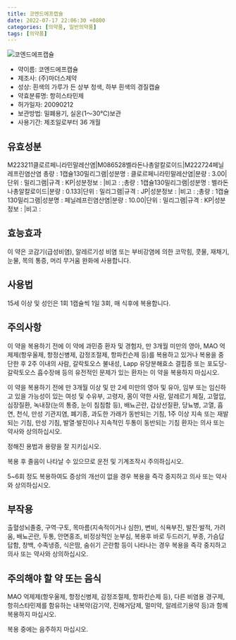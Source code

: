 ```yaml
---
title: 코엔드에프캡슐
date: 2022-07-17 22:06:30 +0800
categories: [의약품, 일반의약품]
tags: [의약품]
---
```

![코엔드에프캡슐](https://nedrug.mfds.go.kr/pbp/cmn/itemImageDownload/150186122556700036)

- 약이름: 코엔드에프캡슐
- 제조사: (주)마더스제약
- 성상: 흰색의 가루가 든 상부 청색, 하부 흰색의 경질캡슐
- 약효분류명: 항히스타민제
- 허가일자: 20090212
- 보관방법: 밀폐용기, 실온(1～30℃)보관
- 사용기간: 제조일로부터 36 개월
## 유효성분
M223211클로르페니라민말레산염|M086528벨라돈나총알칼로이드|M222724페닐레프린염산염
총량 : 1캡슐130밀리그램|성분명 : 클로르페니라민말레산염|분량 : 3.00|단위 : 밀리그램|규격 : KP|성분정보 : |비고 : ;총량 : 1캡슐130밀리그램|성분명 : 벨라돈나총알칼로이드|분량 : 0.133|단위 : 밀리그램|규격 : JP|성분정보 : |비고 : ;총량 : 1캡슐130밀리그램|성분명 : 페닐레프린염산염|분량 : 10.00|단위 : 밀리그램|규격 : KP|성분정보 : |비고 :
## 효능효과
이 약은 코감기(급성비염), 알레르기성 비염 또는 부비강염에 의한 코막힘, 콧물, 재채기, 눈물, 목의 통증, 머리 무거움 완화에 사용합니다.

## 사용법
15세 이상 및 성인은 1회 1캡슐씩 1일 3회, 매 식후에 복용합니다.

## 주의사항
이 약을 복용하기 전에 이 약에 과민증 환자 및 경험자, 만 3개월 미만의 영아, MAO 억제제(항우울제, 항정신병제, 감정조절제, 항파킨슨제 등)를 복용하고 있거나 복용을 중단한 후 2주 이내의 사람, 갈락토오스 불내성, Lapp 유당분해효소 결핍증 또는 포도당-갈락토오스 흡수장애 등의 유전적인 문제가 있는 환자는 이 약을 복용하지 마십시오.

이 약을 복용하기 전에 만 3개월 이상 및 만 2세 미만의 영아 및 유아, 임부 또는 임신하고 있을 가능성이 있는 여성 및 수유부, 고령자, 몸이 약한 사람, 알레르기 체질, 고혈압, 심장질환, 녹내장(눈의 통증, 눈이 침침함 등), 배뇨곤란, 갑상선질환, 당뇨병, 고열, 흡연, 천식, 만성 기관지염, 폐기종, 과도한 가래가 동반되는 기침, 1주 이상 지속 또는 재발되는 기침, 만성 기침, 발열·발진이나 지속적인 두통이 동반되는 기침 환자는 의사 또는 약사와 상의하십시오.

정해진 용법과 용량을 잘 지키십시오.

복용 후 졸음이 나타날 수 있으므로 운전 및 기계조작시 주의하십시오.

5~6회 정도 복용하여도 증상의 개선이 없을 경우 복용을 즉각 중지하고 의사 또는 약사와 상의하십시오.

## 부작용
출혈성뇌졸중, 구역·구토, 목마름(지속적이거나 심한), 변비, 식욕부진, 발진·발적, 가려움, 배뇨곤란, 두통, 안면홍조, 비정상적인 눈부심, 복용후 바로 두드러기, 부종, 가슴답답함, 창백, 수족냉증, 식은땀, 숨쉬기 곤란함 등이 나타나는 경우 복용을 즉각 중지하고 의사 또는 약사와 상의하십시오.

## 주의해야 할 약 또는 음식
MAO 억제제(항우울제, 항정신병제, 감정조절제, 항파킨슨제 등), 다른 비염용 경구제, 항히스타민제를 함유하는 내복약(감기약, 진해거담제, 멀미약, 알레르기용약 등)과 함께 복용하지 마십시오.

복용 중에는 음주하지 마십시오.

